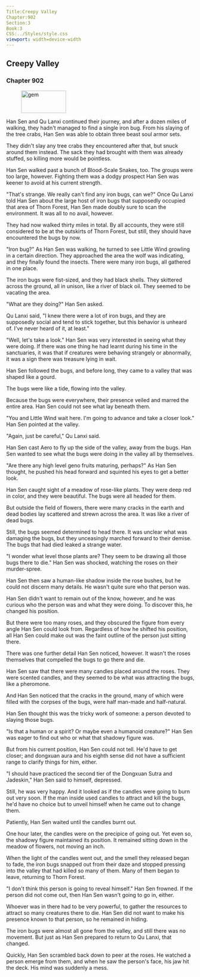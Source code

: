 ```yaml
---
Title:Creepy Valley 
Chapter:902 
Section:3 
Book:3 
CSS:../Styles/style.css 
viewport: width=device-width
---
```

  
## Creepy Valley
### Chapter 902
  
<figure>
	<img src="../Images/gem.gif" alt="gem" id="gem" width="120" height="60" />
</figure>
  

  
Han Sen and Qu Lanxi continued their journey, and after a dozen miles of walking, they hadn't managed to find a single iron bug. From his slaying of the tree crabs, Han Sen was able to obtain three beast soul armor sets.

They didn't slay any tree crabs they encountered after that, but snuck around them instead. The sack they had brought with them was already stuffed, so killing more would be pointless.

Han Sen walked past a bunch of Blood-Scale Snakes, too. The groups were too large, however. Fighting them was a dodgy prospect Han Sen was keener to avoid at his current strength.

"That's strange. We really can't find any iron bugs, can we?" Once Qu Lanxi told Han Sen about the large host of iron bugs that supposedly occupied that area of Thorn Forest, Han Sen made doubly sure to scan the environment. It was all to no avail, however.

They had now walked thirty miles in total. By all accounts, they were still considered to be at the outskirts of Thorn Forest, but still, they should have encountered the bugs by now.

"Iron bug?" As Han Sen was walking, he turned to see Little Wind growling in a certain direction. They approached the area the wolf was indicating, and they finally found the insects. There were many iron bugs, all gathered in one place.

The iron bugs were fist-sized, and they had black shells. They skittered across the ground, all in unison, like a river of black oil. They seemed to be vacating the area.

"What are they doing?" Han Sen asked.

Qu Lanxi said, "I knew there were a lot of iron bugs, and they are supposedly social and tend to stick together, but this behavior is unheard of. I've never heard of it, at least."

"Well, let's take a look." Han Sen was very interested in seeing what they were doing. If there was one thing he had learnt during his time in the sanctuaries, it was that if creatures were behaving strangely or abnormally, it was a sign there was treasure lying in wait.

Han Sen followed the bugs, and before long, they came to a valley that was shaped like a gourd.

The bugs were like a tide, flowing into the valley.

Because the bugs were everywhere, their presence veiled and marred the entire area. Han Sen could not see what lay beneath them.

"You and Little Wind wait here. I'm going to advance and take a closer look." Han Sen pointed at the valley.

"Again, just be careful," Qu Lanxi said.

Han Sen cast Aero to fly up the side of the valley, away from the bugs. Han Sen wanted to see what the bugs were doing in the valley all by themselves.

"Are there any high level geno fruits maturing, perhaps?" As Han Sen thought, he pushed his head forward and squinted his eyes to get a better look.

Han Sen caught sight of a meadow of rose-like plants. They were deep red in color, and they were beautiful. The bugs were all headed for them.

But outside the field of flowers, there were many cracks in the earth and dead bodies lay scattered and strewn across the area. It was like a river of dead bugs.

Still, the bugs seemed determined to head there. It was unclear what was damaging the bugs, but they unceasingly marched forward to their demise. The bugs that had died leaked a strange water.

"I wonder what level those plants are? They seem to be drawing all those bugs there to die." Han Sen was shocked, watching the roses on their murder-spree.

Han Sen then saw a human-like shadow inside the rose bushes, but he could not discern many details. He wasn't quite sure who that person was.

Han Sen didn't want to remain out of the know, however, and he was curious who the person was and what they were doing. To discover this, he changed his position.

But there were too many roses, and they obscured the figure from every angle Han Sen could look from. Regardless of how he shifted his position, all Han Sen could make out was the faint outline of the person just sitting there.

There was one further detail Han Sen noticed, however. It wasn't the roses themselves that compelled the bugs to go there and die.

Han Sen saw that there were many candles placed around the roses. They were scented candles, and they seemed to be what was attracting the bugs, like a pheromone.

And Han Sen noticed that the cracks in the ground, many of which were filled with the corpses of the bugs, were half man-made and half-natural.

Han Sen thought this was the tricky work of someone: a person devoted to slaying those bugs.

"Is that a human or a spirit? Or maybe even a humanoid creature?" Han Sen was eager to find out who or what that shadowy figure was.

But from his current position, Han Sen could not tell. He'd have to get closer; and dongxuan aura and his eighth sense did not have a sufficient range to clarify things for him, either.

"I should have practiced the second tier of the Dongxuan Sutra and Jadeskin," Han Sen said to himself, depressed.

Still, he was very happy. And it looked as if the candles were going to burn out very soon. If the man inside used candles to attract and kill the bugs, he'd have no choice but to unveil himself when he came out to change them.

Patiently, Han Sen waited until the candles burnt out.

One hour later, the candles were on the precipice of going out. Yet even so, the shadowy figure maintained its position. It remained sitting down in the meadow of flowers, not moving an inch.

When the light of the candles went out, and the smell they released began to fade, the iron bugs snapped out from their daze and stopped pressing into the valley that had killed so many of them. Many of them began to leave, returning to Thorn Forest.

"I don't think this person is going to reveal himself." Han Sen frowned. If the person did not come out, then Han Sen wasn't going to go in, either.

Whoever was in there had to be very powerful, to gather the resources to attract so many creatures there to die. Han Sen did not want to make his presence known to that person, so he remained in hiding.

The iron bugs were almost all gone from the valley, and still there was no movement. But just as Han Sen prepared to return to Qu Lanxi, that changed.

Quickly, Han Sen scrambled back down to peer at the roses. He watched a person emerge from them, and when he saw the person's face, his jaw hit the deck. His mind was suddenly a mess.